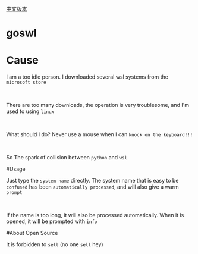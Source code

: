 [中文版本](https://github.com/xiaoguan0/goswl/blob/main/README.md)
# goswl

# Cause

I am a too idle person. I downloaded several wsl systems from the `microsoft store`

<br>

There are too many downloads, the operation is very troublesome, and I'm used to using `linux`

<br>

What should I do? Never use a mouse when I can `knock on the keyboard!!!`

<br>

So The spark of collision between `python` and `wsl`

#Usage

Just type the `system name` directly. The system name that is easy to be `confused` has been `automatically processed`, and will also give a warm `prompt`

<br>

If the name is too long, it will also be processed automatically. When it is opened, it will be prompted with `info`

#About Open Source

It is forbidden to `sell` (no one `sell` hey) 
